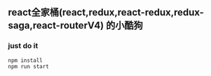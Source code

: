 ## react全家桶(react,redux,react-redux,redux-saga,react-routerV4) 的小酷狗

### just do it
``` 
npm install
npm run start

```
